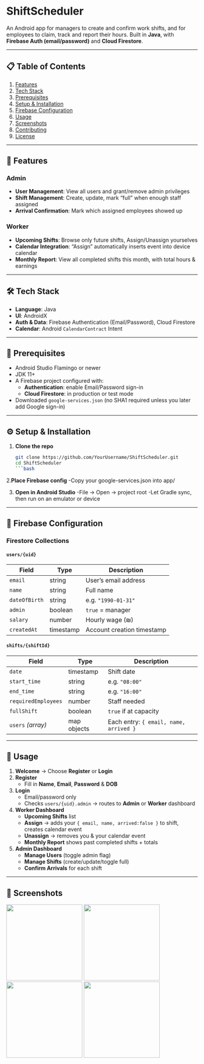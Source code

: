 # ShiftScheduler

An Android app for managers to create and confirm work shifts, and for employees to claim, track and report their hours. Built in **Java**, with **Firebase Auth (email/password)** and **Cloud Firestore**.

---

## 📋 Table of Contents

1. [Features](#-features)  
2. [Tech Stack](#-tech-stack)  
3. [Prerequisites](#-prerequisites)  
4. [Setup & Installation](#-setup--installation)  
5. [Firebase Configuration](#-firebase-configuration)  
6. [Usage](#-usage)  
7. [Screenshots](#-screenshots)  
8. [Contributing](#-contributing)  
9. [License](#-license)  

---

## 🚀 Features

### Admin
- **User Management**: View all users and grant/remove admin privileges  
- **Shift Management**: Create, update, mark “full” when enough staff assigned  
- **Arrival Confirmation**: Mark which assigned employees showed up  

### Worker
- **Upcoming Shifts**: Browse only future shifts, Assign/Unassign yourselves  
- **Calendar Integration**: “Assign” automatically inserts event into device calendar  
- **Monthly Report**: View all completed shifts this month, with total hours & earnings  

---

## 🛠️ Tech Stack

- **Language**: Java  
- **UI**: AndroidX 
- **Auth & Data**: Firebase Authentication (Email/Password), Cloud Firestore  
- **Calendar**: Android `CalendarContract` Intent  

---

## 🔧 Prerequisites

- Android Studio Flamingo or newer  
- JDK 11+  
- A Firebase project configured with:  
  - **Authentication**: enable Email/Password sign-in  
  - **Cloud Firestore**: in production or test mode  
- Downloaded `google-services.json` (no SHA1 required unless you later add Google sign-in)  

---

## ⚙️ Setup & Installation

1. **Clone the repo**  
   ```bash
   git clone https://github.com/YourUsername/ShiftScheduler.git
   cd ShiftScheduler
   ```bash

2.**Place Firebase config**
    -Copy your google-services.json into app/

3. **Open in Android Studio**
    -File → Open → project root
    -Let Gradle sync, then run on an emulator or device

---

## 🔑 Firebase Configuration

### Firestore Collections

#### `users/{uid}`

| Field         | Type      | Description                 |
|---------------|-----------|-----------------------------|
| `email`       | string    | User’s email address        |
| `name`        | string    | Full name                   |
| `dateOfBirth` | string    | e.g. `"1990-01-31"`         |
| `admin`       | boolean   | `true` = manager            |
| `salary`      | number    | Hourly wage (₪)             |
| `createdAt`   | timestamp | Account creation timestamp  |

#### `shifts/{shiftId}`

| Field               | Type        | Description                          |
|---------------------|-------------|--------------------------------------|
| `date`              | timestamp   | Shift date                           |
| `start_time`        | string      | e.g. `"08:00"`                       |
| `end_time`          | string      | e.g. `"16:00"`                       |
| `requiredEmployees` | number      | Staff needed                         |
| `fullShift`         | boolean     | `true` if at capacity                |
| `users` _(array)_   | map objects | Each entry: `{ email, name, arrived }` |

---

## 📱 Usage

1. **Welcome** → Choose **Register** or **Login**  
2. **Register**  
   - Fill in **Name**, **Email**, **Password** & **DOB**  
3. **Login**  
   - Email/password only  
   - Checks `users/{uid}.admin` → routes to **Admin** or **Worker** dashboard  
4. **Worker Dashboard**  
   - **Upcoming Shifts** list  
   - **Assign** → adds your `{ email, name, arrived:false }` to shift, creates calendar event  
   - **Unassign** → removes you & your calendar event  
   - **Monthly Report** shows past completed shifts + totals  
5. **Admin Dashboard**  
   - **Manage Users** (toggle admin flag)  
   - **Manage Shifts** (create/update/toggle full)  
   - **Confirm Arrivals** for each shift  

---
## 📸 Screenshots
<p float="left"> <img src="docs/welcome.png" width="200"/> <img src="docs/worker_dashboard.png" width="200"/> <img src="docs/admin_dashboard.png" width="200"/> <img src="docs/monthly_report.png" width="200"/> </p>

